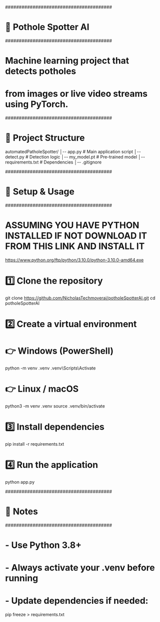 #######################################
# 🚧 Pothole Spotter AI
#######################################
# Machine learning project that detects potholes 
# from images or live video streams using PyTorch.
#######################################

# 📂 Project Structure
automatedPatholeSpotter/
│-- app.py            # Main application script
│-- detect.py         # Detection logic
│-- my_model.pt       # Pre-trained model
│-- requirements.txt  # Dependencies
│-- .gitignore

#######################################
# 🔧 Setup & Usage
#######################################


# ASSUMING YOU HAVE PYTHON INSTALLED IF NOT DOWNLOAD IT FROM THIS LINK AND INSTALL IT 
https://www.python.org/ftp/python/3.10.0/python-3.10.0-amd64.exe


# 1️⃣ Clone the repository
git clone https://github.com/NicholasTechmoverai/potholeSpotterAI.git
cd potholeSpotterAI

# 2️⃣ Create a virtual environment
# 👉 Windows (PowerShell)
python -m venv .venv
.venv\Scripts\Activate

# 👉 Linux / macOS
python3 -m venv .venv
source .venv/bin/activate

# 3️⃣ Install dependencies
pip install -r requirements.txt

# 4️⃣ Run the application
python app.py

#######################################
# 📝 Notes
#######################################
# - Use Python 3.8+ 
# - Always activate your .venv before running
# - Update dependencies if needed:
pip freeze > requirements.txt
